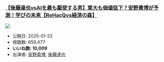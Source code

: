 ### [【後藤達也vsAIを最も駆使する男】東大も価値低下？安野貴博が予測！学びの未来【ReHacQvs経済の森】](https://www.youtube.com/watch?v=vb3tQeiFwVc)
[![](https://img.youtube.com/vi/vb3tQeiFwVc/sddefault.jpg)](https://www.youtube.com/watch?v=vb3tQeiFwVc)
-   公開日: 2025-01-23
-   視聴数: 659,477
-   **いいね数: 10,009**
-   出演者: [安野貴博](/rehacq_fan/people/安野貴博 "wikilink"), [後藤達也](/rehacq_fan/people/後藤達也 "wikilink")
